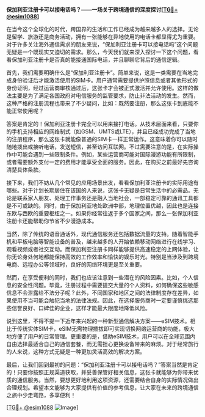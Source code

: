 **保加利亚注册卡可以接电话吗？——一场关于跨境通信的深度探讨[[TG💪+ @esim1088](https://t.me/s/esim1088)]**

在当今这个全球化的时代，跨国界的生活和工作已经成为越来越多人的选择。无论是留学、旅游还是商务活动，拥有一张能够在异地使用的电话卡都显得尤为重要。对于许多关注海外通信需求的朋友来说，“保加利亚注册卡可以接电话吗”这个问题无疑是一个既现实又迫切的需求。那么，今天我们就来深入探讨一下这个问题，看看保加利亚注册卡是否真的能接通国际电话，并且聊聊它背后的通信逻辑。

首先，我们需要明确什么是“保加利亚注册卡”。简单来说，这是一类需要在当地完成身份验证后才能激活使用的SIM卡。用户通常需要提供护照信息或者其他形式的身份证明，经过运营商审核通过后，这张卡才会被正式激活并允许使用。这样的做法主要是为了满足各国政府对电信服务的监管要求，防止非法活动的发生。然而，这种严格的注册流程也带来了不少疑问，比如：既然要注册，那么这张卡到底能不能正常使用呢？

答案是肯定的！保加利亚注册卡完全可以用来接打电话。从技术层面来看，只要你的手机支持相应的网络制式（如GSM、UMTS或LTE），并且已经成功完成了当地的注册程序，那么这张卡就能像普通的SIM卡一样正常运作。这意味着你可以随时随地拨出或接听电话，发送短信，甚至访问互联网。不过需要注意的是，在实际操作中可能会遇到一些限制条件。例如，某些运营商可能对国际漫游功能有所限制，或者需要额外支付一定的费用才能享受全面的服务。因此，在购买之前最好先咨询清楚具体条款。

接下来，我们不妨从几个常见的应用场景出发，看看保加利亚注册卡的实际用途有哪些。对于计划长期居住在该国的人来说，这张卡无疑是日常生活中的必需品。无论是联系家人朋友、处理工作事务还是融入当地社会，一部稳定可靠的通讯工具都是不可或缺的。同时，由于保加利亚地处欧洲中部，地理位置优越，因此也是连接东欧与西欧的重要枢纽之一。如果你经常往返于多个国家之间，那么一张保加利亚注册卡还能帮助你节省不少漫游成本。

当然，除了传统的语音通话外，现代通信服务还包括数据流量的支持。随着智能手机和平板电脑等智能设备的普及，越来越多的人开始依赖移动网络进行在线学习、观看视频或者社交互动。而保加利亚注册卡同样能够提供高速稳定的上网体验，让你无论身处何地都能保持高效的工作效率和愉快的娱乐时光。特别是当涉及到跨境电商、远程办公等领域时，良好的网络环境更是至关重要。

然而，在享受便利的同时，我们也应该注意到一些潜在的风险因素。比如，个人信息的安全性问题。毕竟，注册过程中需要提交大量的个人资料，如何确保这些敏感信息不会泄露给不法分子呢？此外，不同国家和地区之间的法律制度存在差异，如果使用不当可能会触犯当地的法律法规。因此，在选择服务商时一定要谨慎挑选那些信誉良好、口碑佳的企业，这样才能最大限度地降低风险。

说到这里，不得不提一下近年来兴起的一种新型通信解决方案——eSIM技术。相比于传统实体SIM卡，eSIM无需物理插拔即可实现切换网络运营商的功能，极大地方便了用户的日常管理。更重要的是，借助eSIM技术，用户可以在全球范围内自由选择最适合自己的通信套餐，而无需担心更换设备带来的麻烦。对于经常旅行的人来说，这种方式无疑是一种更加灵活高效的解决方案。

最后，让我们回到最初的问题：“保加利亚注册卡可以接电话吗？”答案当然是肯定的！只要你按照正规渠道获取，并妥善保管好相关信息，这张卡就能够为你带来优质的通信服务。当然，要想更好地利用这项资源，还需要结合自身的实际情况做出合理规划。希望本文能够为大家提供有价值的参考信息，让大家在未来的跨境通信之旅中少走弯路，多享便利！

[[TG💪+ @esim1088](https://t.me/s/esim1088) ![Image](https://i.postimg.cc/4NQfJmqS/Snipaste-2025-05-13-00-14-12.png)]